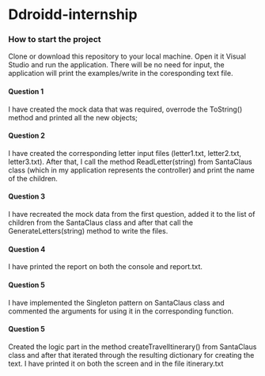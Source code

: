 # Ddroidd-internship

### How to start the project
Clone or download this repository to your local machine.
Open it it Visual Studio and run the application.
There will be no need for input, the application will 
print the examples/write in the coresponding text file.

#### Question 1
I have created the mock data that was required, overrode
the ToString() method and printed all the new objects;

#### Question 2
I have created the corresponding letter input files (letter1.txt, letter2.txt, letter3.txt).
After that, I call the method ReadLetter(string) from SantaClaus class (which in my application represents the controller) and print the name of the children.

#### Question 3
I have recreated the mock data from the first question, added it to the list of children from the SantaClaus class and after that call the GenerateLetters(string) method to write the files.

#### Question 4
I have printed the report on both the console and report.txt. 

#### Question 5
I have implemented the Singleton pattern on SantaClaus class and commented the arguments for using it in the corresponding function.

#### Question 5
Created the logic part in the method createTravelItinerary() from SantaClaus class and after that iterated through the resulting dictionary for creating the text. I have printed it on both the screen and in the file itinerary.txt